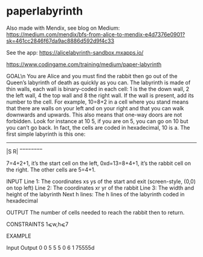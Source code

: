 # paperlabyrinth
Also made with Mendix, see blog on Medium: https://medium.com/mendix/bfs-from-alice-to-mendix-e4d7376e0901?sk=461cc2846f67da9ac8886d592d9f4c33

See the app: https://alicelabyrinth-sandbox.mxapps.io/

https://www.codingame.com/training/medium/paper-labyrinth

GOAL\n
You are Alice and you must find the rabbit then go out of the Queen’s labyrinth of death as quickly as you can.
The labyrinth is made of thin walls, each wall is binary-coded in each cell: 1 is the the down wall, 2 the left wall, 4 the top wall and 8 the right wall. If the wall is present, add its number to the cell. For example, 10=8+2 in a cell where you stand means that there are walls on your left and on your right and that you can walk downwards and upwards.
This also means that one-way doors are not forbidden. Look for instance at 10 5, if you are on 5, you can go on 10 but you can’t go back.
In fact, the cells are coded in hexadecimal, 10 is a.
The first simple labyrinth is this one:

________
|S    R|
‾‾‾‾‾‾‾‾

7=4+2+1, it’s the start cell on the left, 0xd=13=8+4+1, it’s the rabbit cell on the right. The other cells are 5=4+1.


INPUT
Line 1: The coordinates xs ys of the start and exit (screen-style, (0,0) on top left)
Line 2: The coordinates xr yr of the rabbit
Line 3: The width and height of the labyrinth
Next h lines: The h lines of the labyrinth coded in hexadecimal


OUTPUT
The number of cells needed to reach the rabbit then to return.


CONSTRAINTS
1⩽w,h⩽7


EXAMPLE

Input             Output
0 0               5 5
5 0
6 1
75555d

